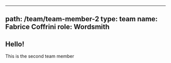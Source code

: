 ---
path: /team/team-member-2
type: team
name: Fabrice Coffrini
role: Wordsmith
---------------

## Hello!
This is the second team member
